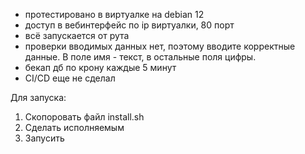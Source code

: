 - протестировано в виртуалке на debian 12
- доступ в вебинтерфейс по ip виртуалки, 80 порт
- всё запускается от рута
- проверки вводимых данных нет, поэтому вводите корректные данные. В поле имя - текст, в остальные поля цифры. 
- бекап дб по крону каждые 5 минут
- CI/CD еще не сделал


Для запуска:
1. Скопоровать файл install.sh 
2. Сделать исполняемым
3. Запусить



